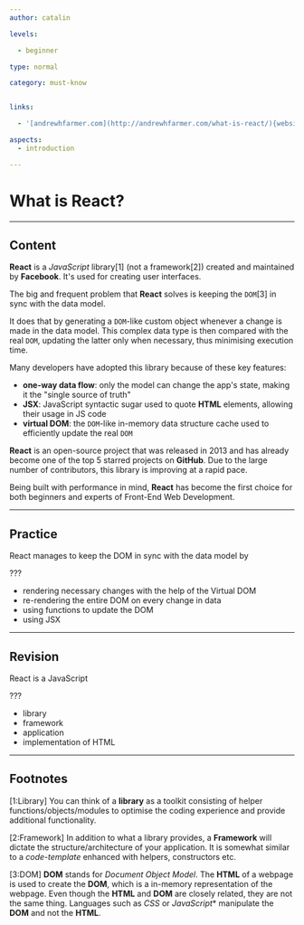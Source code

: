 ```yaml
---
author: catalin

levels:

  - beginner

type: normal

category: must-know


links:

  - '[andrewhfarmer.com](http://andrewhfarmer.com/what-is-react/){website}'

aspects:
  - introduction

---
```


# What is **React**?

---
## Content

**React** is a *JavaScript* library[1] (not a framework[2]) created and maintained by **Facebook**. It's used for creating user interfaces.


The big and frequent problem that **React** solves is keeping the `DOM`[3] in sync with the data model.

It does that by generating a `DOM`-like custom object whenever a change is made in the data model. This complex data type is then compared with the real `DOM`, updating the latter only when necessary, thus minimising execution time.


Many developers have adopted this library because of these key features:
 - **one-way data flow**: only the model can change the app's state, making it the "single source of truth"
 - **JSX**: JavaScript syntactic sugar used to quote **HTML** elements, allowing their usage in JS code
 - **virtual DOM**: the `DOM`-like in-memory data structure cache used to efficiently update the real `DOM`


**React** is an open-source project that was released in 2013 and has already become one of the top 5 starred projects on **GitHub**. Due to the large number of contributors, this library is improving at a rapid pace.


Being built with performance in mind, **React** has become the first choice for both beginners and experts of Front-End Web Development.

---
## Practice

React manages to keep the DOM in sync with the data model by

???


* rendering necessary changes with the help of the Virtual DOM
* re-rendering the entire DOM on every change in data
* using functions to update the DOM
* using JSX

---
## Revision

React is a JavaScript

 ???


* library
* framework
* application
* implementation of HTML

---
## Footnotes
[1:Library]
You can think of a **library** as a toolkit consisting of helper functions/objects/modules to optimise the coding experience and provide additional functionality.

[2:Framework]
In addition to what a library provides, a **Framework** will dictate the structure/architecture of your application. It is somewhat similar to a *code-template* enhanced with helpers, constructors etc.

[3:DOM]
**DOM** stands for *Document Object Model*.
The **HTML** of a webpage is used to create the **DOM**, which is a in-memory representation of the webpage.
Even though the **HTML** and **DOM** are closely related, they are not the same thing.
Languages such as *CSS* or *JavaScript** manipulate the **DOM** and not the **HTML**.

